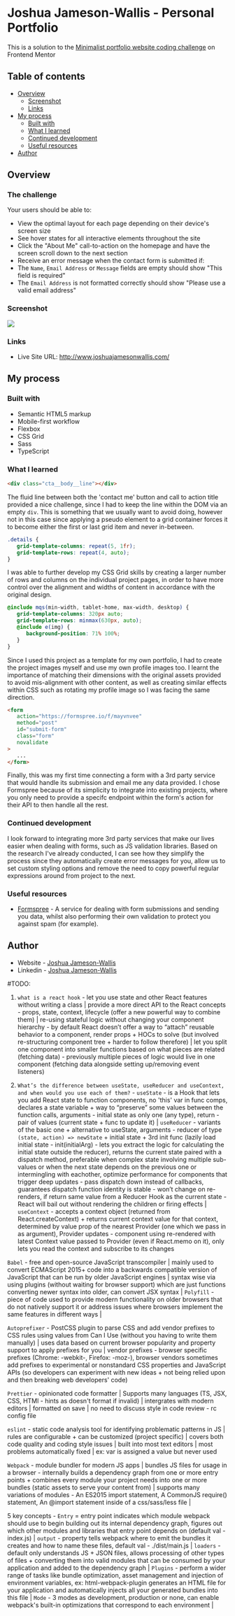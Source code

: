 # Joshua Jameson-Wallis - Personal Portfolio

This is a solution to the [Minimalist portfolio website coding challenge](https://www.frontendmentor.io/challenges/minimalist-portfolio-website-LMy-ZRyiE) on Frontend Mentor

## Table of contents

-  [Overview](#overview)
   -  [Screenshot](#screenshot)
   -  [Links](#links)
-  [My process](#my-process)
   -  [Built with](#built-with)
   -  [What I learned](#what-i-learned)
   -  [Continued development](#continued-development)
   -  [Useful resources](#useful-resources)
-  [Author](#author)

## Overview

### The challenge

Your users should be able to:

-  View the optimal layout for each page depending on their device's screen size
-  See hover states for all interactive elements throughout the site
-  Click the "About Me" call-to-action on the homepage and have the screen scroll down to the next section
-  Receive an error message when the contact form is submitted if:
-  The `Name`, `Email Address` or `Message` fields are empty should show "This field is required"
-  The `Email Address` is not formatted correctly should show "Please use a valid email address"

### Screenshot

![](./screenshot.png)

### Links

-  Live Site URL: http://www.joshuajamesonwallis.com/

## My process

### Built with

-  Semantic HTML5 markup
-  Mobile-first workflow
-  Flexbox
-  CSS Grid
-  Sass
-  TypeScript

### What I learned

```html
<div class="cta__body__line"></div>
```

The fluid line between both the 'contact me' button and call to action title provided a nice challenge, since I had to keep the line within the DOM via an empty `div`. This is something that we usually want to avoid doing, however not in this case since applying a pseudo element to a grid container forces it to become either the first or last grid item and never in-between.

```scss
.details {
   grid-template-columns: repeat(5, 1fr);
   grid-template-rows: repeat(4, auto);
}
```

I was able to further develop my CSS Grid skills by creating a larger number of rows and columns on the individual project pages, in order to have more control over the alignment and widths of content in accordance with the original design.

```scss
@include mqs(min-width, tablet-home, max-width, desktop) {
   grid-template-columns: 320px auto;
   grid-template-rows: minmax(630px, auto);
   @include e(img) {
      background-position: 71% 100%;
   }
}
```

Since I used this project as a template for my own portfolio, I had to create the project images myself and use my own profile images too. I learnt the importance of matching their dimensions with the original assets provided to avoid mis-alignment with other content, as well as creating similar effects within CSS such as rotating my profile image so I was facing the same direction.

```html
<form
   action="https://formspree.io/f/mayvnvee"
   method="post"
   id="submit-form"
   class="form"
   novalidate
>
   ...
</form>
```

Finally, this was my first time connecting a form with a 3rd party service that would handle its submission and email me any data provided. I chose Formspree because of its simplicity to integrate into existing projects, where you only need to provide a specifc endpoint within the form's action for their API to then handle all the rest.

### Continued development

I look forward to integrating more 3rd party services that make our lives easier when dealing with forms, such as JS validation libraries. Based on the research I've already conducted, I can see how they simplify the process since they automatically create error messages for you, allow us to set custom styling options and remove the need to copy powerful regular expressions around from project to the next.

### Useful resources

-  [Formspree](https://formspree.io/) - A service for dealing with form submissions and sending you data, whilst also performing their own validation to protect you against spam (for example).

## Author

-  Website - [Joshua Jameson-Wallis](https://www.joshuajamesonwallis.com/)
-  Linkedin - [Joshua Jameson-Wallis](https://www.linkedin.com/in/joshua-jameson-wallis/)

#TODO:

1. `what is a react hook` - let you use state and other React features without writing a class | provide a more direct API to the React concepts - props, state, context, lifecycle (offer a new powerful way to combine them) | re-using stateful logic without changing your component hierarchy - by default React doesn’t offer a way to “attach” reusable behavior to a component, render props + HOCs to solve (but involved re-structuring component tree + harder to follow therefore) | let you split one component into smaller functions based on what pieces are related (fetching data) - previously multiple pieces of logic would live in one component (fetching data alongside setting up/removing event listeners)

2. `What’s the difference between useState, useReducer and useContext, and when would you use each of them?` - `useState` - is a Hook that lets you add React state to function components, no 'this' var in func comps, declares a state variable + way to “preserve” some values between the function calls, arguments - initial state as only one (any type), return - pair of values (current state + func to update it) | `useReducer` - variants of the basic one + alternative to useState, arguments - reducer of type `(state, action) => newState` + initial state + 3rd init func (lazily load initial state - init(initialArg) - lets you extract the logic for calculating the initial state outside the reducer), returns the current state paired with a dispatch method, preferable when complex state involving multiple sub-values or when the next state depends on the previous one or intermingling with eachother, optimize performance for components that trigger deep updates - pass dispatch down instead of callbacks, guarantees dispatch function identity is stable - won’t change on re-renders, if return same value from a Reducer Hook as the current state - React will bail out without rendering the children or firing effects | `useContext` - accepts a context object (returned from React.createContext) + returns current context value for that context, determined by value prop of the nearest Provider (one which we pass in as argument), Provider updates - component using re-rendered with latest Context value passed to Provider (even if React.memo on it), only lets you read the context and subscribe to its changes

`Babel` - free and open-source JavaScript transcompiler | mainly used to convert ECMAScript 2015+ code into a backwards compatible version of JavaScript that can be run by older JavaScript engines | syntax wise via using plugins (without waiting for browser support) which are just functions converting newer syntax into older, can convert JSX syntax | `Polyfill` - piece of code used to provide modern functionality on older browsers that do not natively support it or address issues where browsers implement the same features in different ways |

`Autoprefixer` - PostCSS plugin to parse CSS and add vendor prefixes to CSS rules using values from Can I Use (without you having to write them manually) | uses data based on current browser popularity and property support to apply prefixes for you | vendor prefixes - browser specific prefixes (Chrome: -webkit-, Firefox: -moz-), browser vendors sometimes add prefixes to experimental or nonstandard CSS properties and JavaScript APIs (so developers can experiment with new ideas + not being relied upon and then breaking web developers' code)

`Prettier` - opinionated code formatter | Supports many languages (TS, JSX, CSS, HTMl - hints as doesn't format if invalid) | intergrates with modern editors | formatted on save | no need to discuss style in code review - rc config file

`eslint` - static code analysis tool for identifying problematic patterns in JS | rules are configurable + can be customized (project specific) | covers both code quality and coding style issues | built into most text editors | most problems automatically fixed | ex: var is assigned a value but never used

`Webpack` - module bundler for modern JS apps | bundles JS files for usage in a browser - internally builds a dependency graph from one or more entry points + combines every module your project needs into one or more bundles (static assets to serve your content from) | supports many variations of modules - An ES2015 import statement, A CommonJS require() statement, An @import statement inside of a css/sass/less file |

5 key concepts - `Entry` = entry point indicates which module webpack should use to begin building out its internal dependency graph, figures out which other modules and libraries that entry point depends on (default val - index.js) | `output` - property tells webpack where to emit the bundles it creates and how to name these files, default val - ./dist/main.js | `loaders` - default only understands JS + JSON files, allows processing of other types of files + converting them into valid modules that can be consumed by your application and added to the dependency graph | `Plugins` - perform a wider range of tasks like bundle optimization, asset management and injection of environment variables, ex: html-webpack-plugin generates an HTML file for your application and automatically injects all your generated bundles into this file | `Mode` - 3 modes as development, production or none, can enable webpack's built-in optimizations that correspond to each environment |
